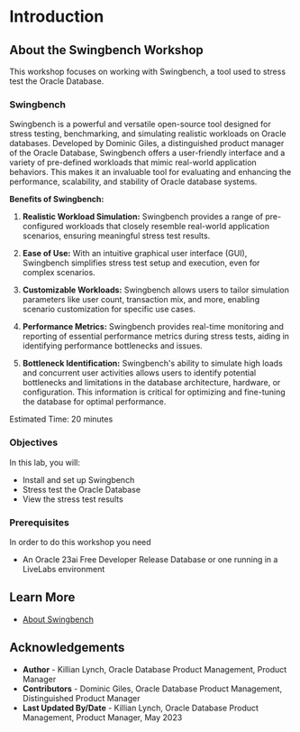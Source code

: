 # Introduction

## About the Swingbench Workshop

This workshop focuses on working with Swingbench, a tool used to stress test the Oracle Database.

### Swingbench

Swingbench is a powerful and versatile open-source tool designed for stress testing, benchmarking, and simulating realistic workloads on Oracle databases. Developed by Dominic Giles, a distinguished product manager of the Oracle Database, Swingbench offers a user-friendly interface and a variety of pre-defined workloads that mimic real-world application behaviors. This makes it an invaluable tool for evaluating and enhancing the performance, scalability, and stability of Oracle database systems.

**Benefits of Swingbench:**

1. **Realistic Workload Simulation:**
   Swingbench provides a range of pre-configured workloads that closely resemble real-world application scenarios, ensuring meaningful stress test results.

2. **Ease of Use:**
   With an intuitive graphical user interface (GUI), Swingbench simplifies stress test setup and execution, even for complex scenarios.

3. **Customizable Workloads:**
   Swingbench allows users to tailor simulation parameters like user count, transaction mix, and more, enabling scenario customization for specific use cases.

4. **Performance Metrics:**
   Swingbench provides real-time monitoring and reporting of essential performance metrics during stress tests, aiding in identifying performance bottlenecks and issues.

5. **Bottleneck Identification:**
   Swingbench's ability to simulate high loads and concurrent user activities allows users to identify potential bottlenecks and limitations in the database architecture, hardware, or configuration. This information is critical for optimizing and fine-tuning the database for optimal performance.



Estimated Time: 20 minutes

### Objectives

In this lab, you will:
* Install and set up Swingbench
* Stress test the Oracle Database
* View the stress test results 

### Prerequisites

In order to do this workshop you need
* An Oracle 23ai Free Developer Release Database or one running in a LiveLabs environment

## Learn More

* [About Swingbench](https://www.dominicgiles.com/swingbench/#about-swingbench)

## Acknowledgements
* **Author** - Killian Lynch, Oracle Database Product Management, Product Manager
* **Contributors** - Dominic Giles, Oracle Database Product Management, Distinguished Product Manager
* **Last Updated By/Date** - Killian Lynch, Oracle Database Product Management, Product Manager, May 2023
